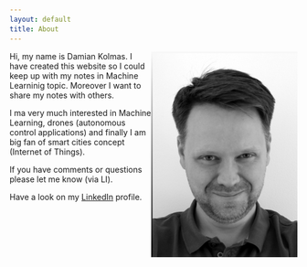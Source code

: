 ```yaml
---
layout: default
title: About
---
```


<img src="Damian_4.JPG" class="profile-picture" width="256" align="right">

Hi, my name is Damian Kolmas.
I have created this website so I could keep up with my notes in Machine Learninig topic. Moreover I want to share my notes with others.

I ma very much interested in Machine Learning, drones (autonomous control applications) and finally I am big fan of smart cities concept (Internet of Things).

If you have comments or questions please let me know (via LI).

Have a look on my [LinkedIn](https://www.linkedin.com/in/damian-kolmas-1833334/) profile.
